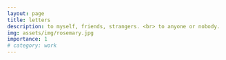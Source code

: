 ```yaml
---
layout: page
title: letters
description: to myself, friends, strangers. <br> to anyone or nobody.
img: assets/img/rosemary.jpg
importance: 1
# category: work
---
```



